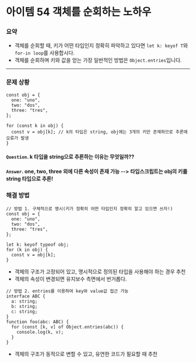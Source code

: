 # 아이템 54 객체를 순회하는 노하우

### 요약

- 객체를 순회할 때, 키가 어떤 타입인지 정확히 파악하고 있다면 `let k: keyof T`와 `for-in loop`를 사용합시다.
- 객체를 순회하며 키와 값을 얻는 가장 일반적인 방법은 `Object.entries`입니다.

---

### 문제 상황

```tsx
const obj = {
  one: "uno",
  two: "dos",
  three: "tres",
};

for (const k in obj) {
  const v = obj[k]; // k의 타입은 string, obj에는 3개의 키만 존재하므로 추론에 오류가 발생
}
```

#### `Question`. k 타입을 **string**으로 추론하는 이유는 무엇일까??

#### `Answer`. one, two, three 외에 다른 속성이 존재 가능 --> 타입스크립트는 obj의 키를 string 타입으로 추론!

### 해결 방법

```tsx
// 방법 1. 구체적으로 명시(키가 정확히 어떤 타입인지 정확히 알고 있으면 쓰자!)
const obj = {
  one: "uno",
  two: "dos",
  three: "tres",
};

let k: keyof typeof obj;
for (k in obj) {
  const v = obj[k];
}
```

- 객체의 구조가 고정되어 있고, 명시적으로 정의된 타입을 사용해야 하는 경우 추천
- 객체의 속성이 변경되면 유지보수 측면에서 번거롭다.

```tsx
// 방법 2. entries를 이용하여 key와 value값 접근 가능
interface ABC {
  a: string;
  b: string;
  c: string;
}
function foo(abc: ABC) {
  for (const [k, v] of Object.entries(abc)) {
    console.log(k, v);
  }
}
```

- 객체의 구조가 동적으로 변할 수 있고, 유연한 코드가 필요할 때 추천
